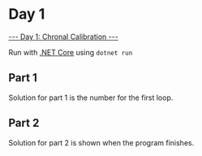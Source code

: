 # Day 1

[--- Day 1: Chronal Calibration ---](https://adventofcode.com/2018/day/1)

Run with [.NET Core](https://dotnet.microsoft.com/download) using `dotnet run`

## Part 1

Solution for part 1 is the number for the first loop.

## Part 2

Solution for part 2 is shown when the program finishes.